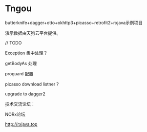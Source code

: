 # Tngou
butterknife+dagger+otto+okhttp3+picasso+retrofit2+rxjava示例项目

演示数据由天狗云平台提供。

// TODO

Exception 集中处理？

getBodyAs 处理

proguard 配置

picasso download listner？

upgrade to dagger2


技术交流论坛：

   NORx论坛

   http://rxjava.top
